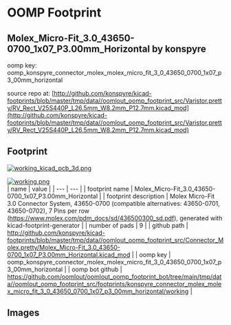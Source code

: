 # OOMP Footprint  
## Molex_Micro-Fit_3.0_43650-0700_1x07_P3.00mm_Horizontal  by konspyre  
  
oomp key: oomp_konspyre_connector_molex_molex_micro_fit_3_0_43650_0700_1x07_p3_00mm_horizontal  
  
source repo at: [http://github.com/konspyre/kicad-footprints/blob/master/tmp/data//oomlout_oomp_footprint_src/Varistor.pretty/RV_Rect_V25S440P_L26.5mm_W8.2mm_P12.7mm.kicad_mod](http://github.com/konspyre/kicad-footprints/blob/master/tmp/data//oomlout_oomp_footprint_src/Varistor.pretty/RV_Rect_V25S440P_L26.5mm_W8.2mm_P12.7mm.kicad_mod)  
## Footprint  
  
[![working_kicad_pcb_3d.png](working_kicad_pcb_3d_600.png)](working_kicad_pcb_3d.png)  
  
[![working.png](working_600.png)](working.png)  
| name | value | 
| --- | --- | 
| footprint name | Molex_Micro-Fit_3.0_43650-0700_1x07_P3.00mm_Horizontal | 
| footprint description | Molex Micro-Fit 3.0 Connector System, 43650-0700 (compatible alternatives: 43650-0701, 43650-0702), 7 Pins per row (https://www.molex.com/pdm_docs/sd/436500300_sd.pdf), generated with kicad-footprint-generator | 
| number of pads | 9 | 
| github path | http://github.com/konspyre/kicad-footprints/blob/master/tmp/data//oomlout_oomp_footprint_src/Connector_Molex.pretty/Molex_Micro-Fit_3.0_43650-0700_1x07_P3.00mm_Horizontal.kicad_mod | 
| oomp key | oomp_konspyre_connector_molex_molex_micro_fit_3_0_43650_0700_1x07_p3_00mm_horizontal | 
| oomp bot github | https://github.com/oomlout/oomlout_oomp_footprint_bot/tree/main/tmp/data//oomlout_oomp_footprint_src/footprints/konspyre_connector_molex_molex_micro_fit_3_0_43650_0700_1x07_p3_00mm_horizontal/working | 
## Images  
